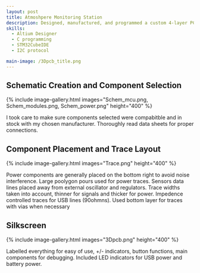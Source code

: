 ```yaml
---
layout: post
title: Atmoshpere Monitoring Station
description: Designed, manufactured, and programmed a custom 4-layer PCB for an atmospheric monitoring station capable of measuring temperature, humidity, and air pressure. The board integrates multiple sensors via I²C, providing accurate environmental data collection. 
skills: 
  - Altium Designer
  - C programming
  - STM32CubeIDE 
  - I2C protocol

main-image: /3Dpcb_title.png
---
```


## Schematic Creation and Component Selection 

{% include image-gallery.html images="Schem_mcu.png, Schem_modules.png, Schem_power.png" height="400" %} 

I took care to make sure components selected were compabitble and in stock with my chosen manufacturer. Thoroughly read data sheets for proper connections.

## Component Placement and Trace Layout

{% include image-gallery.html images="Trace.png" height="400" %} 

Power components are generally placed on the bottom right to avoid noise interference. Large poolygon pours used for power traces. Sensors data lines placed away from external oscillator and regulators. Trace widths taken into account, thinner for signals and thicker for power. Impedence controlled traces for USB lines (90ohmns). Used bottom layer for traces with vias when necessary 

## Silkscreen 

{% include image-gallery.html images="3Dpcb.png" height="400" %} 

Labelled everything for easy of use, +/- indicators, button functions, main components for debugging. Included LED indicators for USB power and battery power. 
